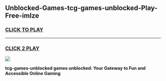 
## Unblocked-Games-tcg-games-unblocked-Play-Free-imlze
<h3>
<a href="https://premium76.site?title=tcg-games-unblocked&ref=10A">CLICK TO PLAY</a></h3>
<hr>

<h3>
<a href="https://premium76.site?title=tcg-games-unblocked&ref=10A">CLICK 2 PLAY</a>
  
</h3>

<a href="https://premium76.site?title=tcg-games-unblocked&ref=10A"><img src="https://clearcache.store/games.png"></a>


**tcg-games-unblocked games unblocked: Your Gateway to Fun and Accessible Online Gaming**
